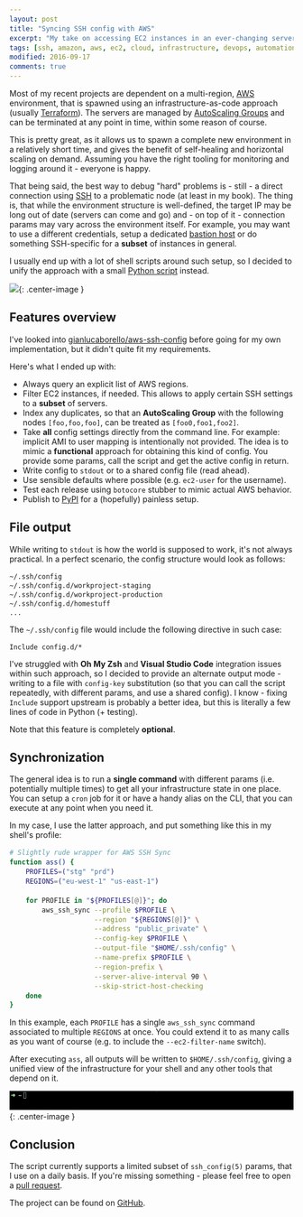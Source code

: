 ```yaml
---
layout: post
title: "Syncing SSH config with AWS"
excerpt: "My take on accessing EC2 instances in an ever-changing server environment."
tags: [ssh, amazon, aws, ec2, cloud, infrastructure, devops, automation]
modified: 2016-09-17
comments: true
---
```


Most of my recent projects are dependent on a multi-region, [AWS](https://aws.amazon.com/ec2/) environment, that is spawned using an infrastructure-as-code approach (usually [Terraform](https://www.terraform.io/)). The servers are managed by [AutoScaling Groups](https://docs.aws.amazon.com/autoscaling/ec2/userguide/AutoScalingGroup.html) and can be terminated at any point in time, within some reason of course. 

This is pretty great, as it allows us to spawn a complete new environment in a relatively short time, and gives the benefit of self-healing and horizontal scaling on demand. Assuming you have the right tooling for monitoring and logging around it - everyone is happy.

That being said, the best way to debug "hard" problems is - still - a direct connection using [SSH](https://www.freebsd.org/doc/handbook/openssh.html) to a problematic node (at least in my book). The thing is, that while the environment structure is well-defined, the target IP may be long out of date (servers can come and go) and - on top of it - connection params may vary across the environment itself. For example, you may want to use a different credentials, setup a dedicated [bastion host](https://aws.amazon.com/quickstart/architecture/linux-bastion/) or do something SSH-specific for a **subset** of instances in general.

I usually end up with a lot of shell scripts around such setup, so I decided to unify the approach with a small [Python script](https://github.com/sbilinski/aws-ssh-sync) instead.

![](https://imgs.xkcd.com/comics/automation.png){: .center-image }

## Features overview

I've looked into [gianlucaborello/aws-ssh-config](https://github.com/gianlucaborello/aws-ssh-config) before going for my own implementation, but it didn't quite fit my requirements.

Here's what I ended up with:

* Always query an explicit list of AWS regions. 
* Filter EC2 instances, if needed. This allows to apply certain SSH settings to a **subset** of servers.
* Index any duplicates, so that an **AutoScaling Group** with the following nodes `[foo,foo,foo]`, can be treated as `[foo0,foo1,foo2]`.
* Take **all** config settings directly from the command line. For example: implicit AMI to user mapping is intentionally not provided. The idea is to mimic a **functional** approach for obtaining this kind of config. You provide some params, call the script and get the active config in return.
* Write config to `stdout` or to a shared config file (read ahead).
* Use sensible defaults where possible (e.g. `ec2-user` for the username).
* Test each release using `botocore` stubber to mimic actual AWS behavior. 
* Publish to [PyPI](https://pypi.org/project/aws-ssh-sync/) for a (hopefully) painless setup.

## File output

While writing to `stdout` is how the world is supposed to work, it's not always practical. In a perfect scenario, the config structure would look as follows:

```
~/.ssh/config
~/.ssh/config.d/workproject-staging
~/.ssh/config.d/workproject-production
~/.ssh/config.d/homestuff
...
```

The `~/.ssh/config` file would include the following directive in such case:
```
Include config.d/*
```

I've struggled with **Oh My Zsh** and **Visual Studio Code** integration issues within such approach, so I decided to provide an alternate output mode - writing to a file with `config-key` substitution (so that you can call the script repeatedly, with different params, and use a shared config). I know - fixing `Include` support upstream is probably a better idea, but this is literally a few lines of code in Python (+ testing).

Note that this feature is completely **optional**.

## Synchronization

The general idea is to run a **single command** with different params (i.e. potentially multiple times) to get all your infrastructure state in one place. You can setup a `cron` job for it or have a handy alias on the CLI, that you can execute at any point when you need it. 

In my case, I use the latter approach, and put something like this in my shell's profile:

```bash
# Slightly rude wrapper for AWS SSH Sync
function ass() {
    PROFILES=("stg" "prd")
    REGIONS=("eu-west-1" "us-east-1")

    for PROFILE in "${PROFILES[@]}"; do
        aws_ssh_sync --profile $PROFILE \
                     --region "${REGIONS[@]}" \
                     --address "public_private" \
                     --config-key $PROFILE \
                     --output-file "$HOME/.ssh/config" \
                     --name-prefix $PROFILE \
                     --region-prefix \
                     --server-alive-interval 90 \
                     --skip-strict-host-checking
    done
}
```

In this example, each `PROFILE` has a single `aws_ssh_sync` command associated to multiple `REGIONS` at once. You could extend it to as many calls as you want of course (e.g. to include the `--ec2-filter-name` switch). 

After executing `ass`, all outputs will be written to `$HOME/.ssh/config`, giving a unified view of the infrastructure for your shell and any other tools that depend on it.

![](/images/aws-ssh-sync.gif){: .center-image }

## Conclusion 

The script currently supports a limited subset of `ssh_config(5)` params, that I use on a daily basis. If you're missing something - please feel free to open a [pull request](https://github.com/sbilinski/aws-ssh-sync/blob/master/CONTRIBUTING.md). 

The project can be found on [GitHub](https://github.com/sbilinski/aws-ssh-sync).
